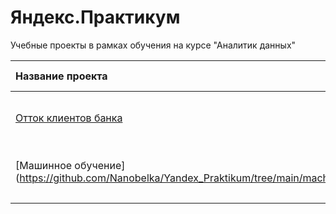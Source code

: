 # Яндекс.Практикум

Учебные проекты в рамках обучения на курсе "Аналитик данных"

| Название проекта      | Описание              | Используемые библиотеки   |
|:----------------------|:----------------------|:--------------------------|
| [Отток клиентов банка](https://github.com/Nanobelka/Yandex_Praktikum/tree/main/bank_churn) | Портрет клиента, склонного к уходу из банка | pandas, numpy, matplotlib, seaborn, scipy, sklearn |
| [Машинное обучение] (https://github.com/Nanobelka/Yandex_Praktikum/tree/main/machine_learning) | Прогнозирование оттока клиентов фитнесс-центра | pandas, numpy, matplotlib, seaborn, scipy, sklearn |
|                       |                       |                           |
